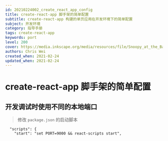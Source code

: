 ```yaml
---
id: 20210224002_create_react_app_config
title: create-react-app 脚手架的简单配置
subtitle: create-react-app 构建的单页应用在开发环境下的简单配置
subject: 开发环境
category: 指导手册
tags: create-react-app
keywords: port
level: 200
cover: https://media.inkscape.org/media/resources/file/Snoopy_at_the_Bar.png
authors: Chris Wei
created_when: 2021-02-24
updated_when: 2021-02-24
---
```


# create-react-app 脚手架的简单配置

## 开发调试时使用不同的本地端口

> 修改 `package.json` 的启动脚本

```
  "scripts": {
    "start": "set PORT=9000 && react-scripts start",
```
